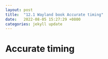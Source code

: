 ```yaml
---
layout: post
title:  "12.1 Wayland book Accurate timing"
date:   2022-08-05 15:27:29 +0800
categories: jekyll update
---
```

# Accurate timing
